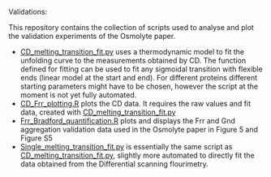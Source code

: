 Validations:

This repository contains the collection of scripts used to analyse and plot the validation experiments of the Osmolyte paper.

- [CD_melting_transition_fit.py](https://github.com/MoniPepelnjak/Thermal_unfolding/blob/master/Validations/CD_melting_transition_fit.py) uses a thermodynamic model to fit the unfolding curve to the measurements obtained by CD. The function defined for fitting can be used to fit any sigmoidal transition with flexible ends (linear model at the start and end). For different proteins different starting parameters might have to be chosen, however the script at the moment is not yet fully automated.
- [CD_Frr_plotting.R](https://github.com/MoniPepelnjak/Thermal_unfolding/blob/master/Validations/CD_Frr_plotting.R) plots the CD data. It requires the raw values and fit data, created with [CD_melting_transition_fit.py](https://github.com/MoniPepelnjak/Thermal_unfolding/blob/master/Validations/CD_melting_transition_fit.py)
- [Frr_Bradford_quantification.R](https://github.com/MoniPepelnjak/Thermal_unfolding/blob/master/Validations/Frr_Bradford_quantification.R) plots and displays the Frr and Gnd aggregation validation data used in the Osmolyte paper in Figure 5 and Figure S5
- [Single_melting_transition_fit.py](https://github.com/MoniPepelnjak/Thermal_unfolding/blob/master/Validations/Single_melting_transition_fit.py) is essentially the same script as [CD_melting_transition_fit.py](https://github.com/MoniPepelnjak/Thermal_unfolding/blob/master/Validations/CD_melting_transition_fit.py), slightly more automated to directly fit the data obtained from the Differential scanning flourimetry.
